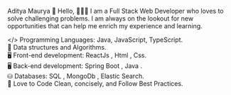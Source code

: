 Aditya Maurya
👋 Hello, 👨🏻‍💻 I am a Full Stack Web Developer who loves to solve challenging problems. I am always on the lookout for new opportunities that can help me enrich my experience and learning.<br>

</> Programming Languages: Java, JavaScript, TypeScript. <br>
👨 Data structures and Algorithms.<br>
🖥️ Front-end development: ReactJs , Html , Css.<br>
🖥️ Back-end development: Spring Boot , Java .<br>
⛁ Databases: SQL , MongoDb , Elastic Search. <br>
🔭 Love to Code Clean, concisely, and Follow Best Practices.
